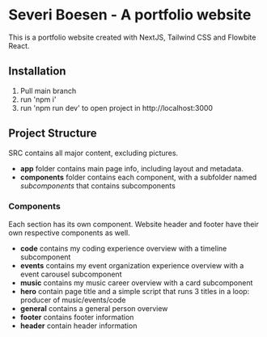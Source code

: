 # Severi Boesen - A portfolio website

This is a portfolio website created with NextJS, Tailwind CSS and Flowbite React.

## Installation
1. Pull main branch
2. run 'npm i'
3. run 'npm run dev' to open project in http://localhost:3000

## Project Structure
SRC contains all major content, excluding pictures.
- **app** folder contains main page info, including layout and metadata.
- **components** folder contains each component, with a subfolder named *subcomponents* that contains subcomponents

### Components
 Each section has its own component. Website header and footer have their own respective components as well.
 - **code** contains my coding experience overview with a timeline subcomponent
 - **events** contains my event organization experience overview with a event carousel subcomponent
 - **music** contains my music career overview with a card subcomponent
 - **hero** contain page title and a simple script that runs 3 titles in a loop: producer of music/events/code
 - **general** contains a general person overview
 - **footer** contains footer information
 - **header** contain header information

